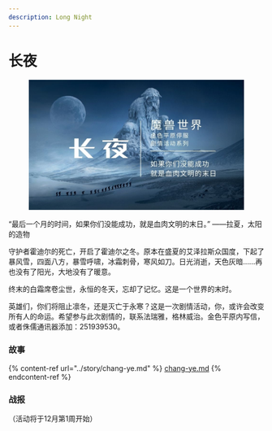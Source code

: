 ```yaml
---
description: Long Night
---
```


# 长夜

<figure><img src="../.gitbook/assets/长夜-海报.jpg" alt=""><figcaption></figcaption></figure>

“最后一个月的时间，如果你们没能成功，就是血肉文明的末日。” ——拉夏，太阳的造物

守护者霍迪尔的死亡，开启了霍迪尔之冬。原本在盛夏的艾泽拉斯众国度，下起了暴风雪，四面八方，暴雪呼啸，冰霜刺骨，寒风如刀。日光消逝，天色灰暗……再也没有了阳光，大地没有了暖意。

终末的白霜席卷尘世，永恒的冬天，忘却了记忆。这是一个世界的末时。

英雄们，你们将阻止凛冬，还是灭亡于永寒？这是一次剧情活动，你，或许会改变所有人的命运。希望参与此次剧情的，联系法瑞雅，格林威治。金色平原内写信，或者侏儒通讯器添加：251939530。

### 故事

{% content-ref url="../story/chang-ye.md" %}
[chang-ye.md](../story/chang-ye.md)
{% endcontent-ref %}

### 战报

（活动将于12月第1周开始）
